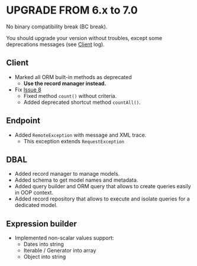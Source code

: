 UPGRADE FROM 6.x to 7.0
=======================

No binary compatibility break (BC break).

You should upgrade your version without troubles, 
except some deprecations messages (see [Client](#client) log).

Client
------

- Marked all ORM built-in methods as deprecated
  - **Use the record manager instead.**
- Fix [Issue 8](https://github.com/Aesislabs/php-odoo-api-client/issues/8)
  - Fixed method ```count()``` without criteria.
  - Added deprecated shortcut method ```countAll()```.

Endpoint
--------

- Added ```RemoteException``` with message and XML trace.
  - This exception extends ```RequestException```

DBAL
----

- Added record manager to manage models.
- Added schema to get model names and metadata.
- Added query builder and ORM query that allows to create queries easily in OOP context.
- Added record repository that allows to execute and isolate queries for a dedicated model.

Expression builder
------------------

- Implemented non-scalar values support:
    - Dates into string
    - Iterable / Generator into array
    - Object into string